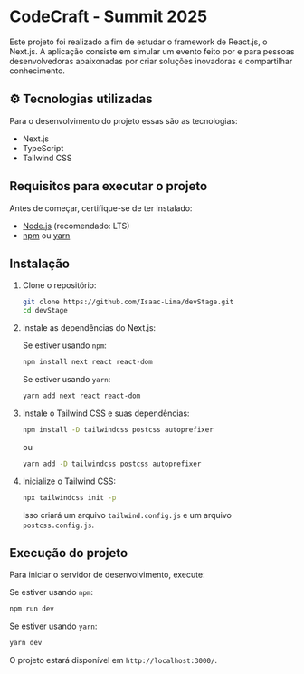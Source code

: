 # CodeCraft - Summit 2025

Este projeto foi realizado a fim de estudar o framework de React.js, o Next.js. A aplicação consiste em simular um evento feito por e para pessoas desenvolvedoras apaixonadas por criar soluções inovadoras e compartilhar conhecimento.

## ⚙ Tecnologias utilizadas

Para o desenvolvimento do projeto essas são as tecnologias:

- Next.js
- TypeScript
- Tailwind CSS

## Requisitos para executar o projeto

Antes de começar, certifique-se de ter instalado:

- [Node.js](https://nodejs.org/) (recomendado: LTS)
- [npm](https://www.npmjs.com/) ou [yarn](https://yarnpkg.com/)

## Instalação

1. Clone o repositório:

   ```sh
   git clone https://github.com/Isaac-Lima/devStage.git
   cd devStage
   ```

2. Instale as dependências do Next.js:

   Se estiver usando `npm`:

   ```sh
   npm install next react react-dom
   ```

   Se estiver usando `yarn`:

   ```sh
   yarn add next react react-dom
   ```

3. Instale o Tailwind CSS e suas dependências:

   ```sh
   npm install -D tailwindcss postcss autoprefixer
   ```

   ou

   ```sh
   yarn add -D tailwindcss postcss autoprefixer
   ```

4. Inicialize o Tailwind CSS:

   ```sh
   npx tailwindcss init -p
   ```

   Isso criará um arquivo `tailwind.config.js` e um arquivo `postcss.config.js`.

## Execução do projeto

Para iniciar o servidor de desenvolvimento, execute:

Se estiver usando `npm`:

```sh
npm run dev
```

Se estiver usando `yarn`:

```sh
yarn dev
```

O projeto estará disponível em `http://localhost:3000/`.
